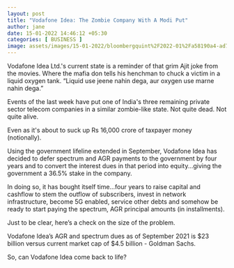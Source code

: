 ```yaml
---
layout: post
title: "Vodafone Idea: The Zombie Company With A Modi Put"
author: jane 
date: 15-01-2022 14:46:12 +05:30 
categories: [ BUSINESS ] 
image: assets/images/15-01-2022/bloombergquint%2F2022-01%2Fa58190a4-ad71-4e1d-b190-833b57efc0c8%2F332408381.jpg
---
```

Vodafone Idea Ltd.'s current state is a reminder of that grim Ajit joke from the movies. Where the mafia don tells his henchman to chuck a victim in a liquid oxygen tank. “Liquid use jeene nahin dega, aur oxygen use marne nahin dega.”

Events of the last week have put one of India's three remaining private sector telecom companies in a similar zombie-like state. Not quite dead. Not quite alive.

Even as it's about to suck up Rs 16,000 crore of taxpayer money (notionally).

Using the government lifeline extended in September, Vodafone Idea has decided to defer spectrum and AGR payments to the government by four years and to convert the interest dues in that period into equity...giving the government a 36.5% stake in the company.

In doing so, it has bought itself time...four years to raise capital and cashflow to stem the outflow of subscribers, invest in network infrastructure, become 5G enabled, service other debts and somehow be ready to start paying the spectrum, AGR principal amounts (in installments).

Just to be clear, here’s a check on the size of the problem.

Vodafone Idea’s AGR and spectrum dues as of September 2021 is $23 billion versus current market cap of $4.5 billion - Goldman Sachs.

So, can Vodafone Idea come back to life?